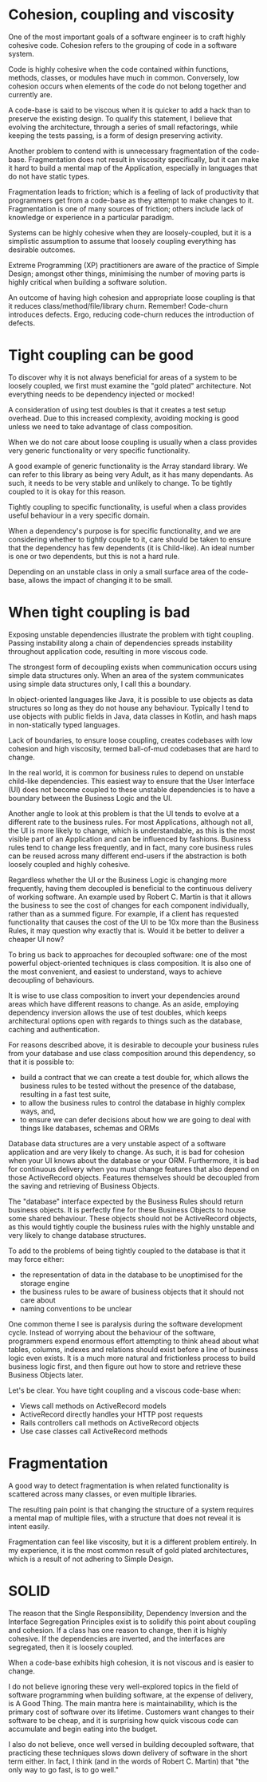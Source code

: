 # Cohesion, coupling and viscosity

One of the most important goals of a software engineer is to craft highly cohesive code. Cohesion refers to the grouping of code in a software system. 

Code is highly cohesive when the code contained within functions, methods, classes, or modules have much in common. Conversely, low cohesion occurs when elements of the code do not belong together and currently are. 

A code-base is said to be viscous when it is quicker to add a hack than to preserve the existing design.  To qualify this statement, I believe that evolving the architecture, through a series of small refactorings, while keeping the tests passing, is a form of design preserving activity. 

Another problem to contend with is unnecessary fragmentation of the code-base. Fragmentation does not result in viscosity specifically, but it can make it hard to build a mental map of the Application, especially in languages that do not have static types.

Fragmentation leads to friction; which is a feeling of lack of productivity that programmers get from a code-base as they attempt to make changes to it. Fragmentation is one of many sources of friction; others include lack of knowledge or experience in a particular paradigm. 

Systems can be highly cohesive when they are loosely-coupled, but it is a simplistic assumption to assume that loosely coupling everything has desirable outcomes. 

Extreme Programming (XP) practitioners are aware of the practice of Simple Design; amongst other things, minimising the number of moving parts is highly critical when building a software solution. 

An outcome of having high cohesion and appropriate loose coupling is that it reduces class/method/file/library churn. Remember! Code-churn introduces defects. Ergo, reducing code-churn reduces the introduction of defects.

# Tight coupling can be good

To discover why it is not always beneficial for areas of a system to be loosely coupled, we first must examine the "gold plated" architecture. Not everything needs to be dependency injected or mocked! 

A consideration of using test doubles is that it creates a test setup overhead. Due to this increased complexity, avoiding mocking is good unless we need to take advantage of class composition.

When we do not care about loose coupling is usually when a class provides very generic functionality or very specific functionality. 

A good example of generic functionality is the Array standard library. We can refer to this library as being very Adult, as it has many dependants. As such, it needs to be very stable and unlikely to change. To be tightly coupled to it is okay for this reason.

Tightly coupling to specific functionality, is useful when a class provides useful behaviour in a very specific domain. 

When a dependency's purpose is for specific functionality, and we are considering whether to tightly couple to it, care should be taken to ensure that the dependency has few dependents (it is Child-like). An ideal number is one or two dependents, but this is not a hard rule. 

Depending on an unstable class in only a small surface area of the code-base, allows the impact of changing it to be small.

# When tight coupling is bad

Exposing unstable dependencies illustrate the problem with tight coupling. Passing instability along a chain of dependencies spreads instability throughout application code, resulting in more viscous code.  

The strongest form of decoupling exists when communication occurs using simple data structures only. When an area of the system communicates using simple data structures only, I call this a boundary.

In object-oriented languages like Java, it is possible to use objects as data structures so long as they do not house any behaviour. Typically I tend to use objects with public fields in Java, data classes in Kotlin, and hash maps in non-statically typed languages.

Lack of boundaries, to ensure loose coupling, creates codebases with low cohesion and high viscosity, termed ball-of-mud codebases that are hard to change.

In the real world, it is common for business rules to depend on unstable child-like dependencies. This easiest way to ensure that the User Interface (UI) does not become coupled to these unstable dependencies is to have a boundary between the Business Logic and the UI.

Another angle to look at this problem is that the UI tends to evolve at a different rate to the business rules. For most Applications, although not all, the UI is more likely to change, which is understandable, as this is the most visible part of an Application and can be influenced by fashions. Business rules tend to change less frequently, and in fact, many core business rules can be reused across many different end-users if the abstraction is both loosely coupled and highly cohesive.

Regardless whether the UI or the Business Logic is changing more frequently, having them decoupled is beneficial to the continuous delivery of working software. An example used by Robert C. Martin is that it allows the business to see the cost of changes for each component individually, rather than as a summed figure. For example, if a client has requested functionality that causes the cost of the UI to be 10x more than the Business Rules, it may question why exactly that is. Would it be better to deliver a cheaper UI now?

To bring us back to approaches for decoupled software: one of the most powerful object-oriented techniques is class composition. It is also one of the most convenient, and easiest to understand, ways to achieve decoupling of behaviours.

It is wise to use class composition to invert your dependencies around areas which have different reasons to change. As an aside, employing dependency inversion allows the use of test doubles, which keeps architectural options open with regards to things such as the database, caching and authentication. 

For reasons described above, it is desirable to decouple your business rules from your database and use class composition around this dependency, so that it is possible to:

-  build a contract that we can create a test double for, which allows the business rules to be tested without the presence of the database, resulting in a fast test suite,
-  to allow the business rules to control the database in highly complex ways, and,
-  to ensure we can defer decisions about how we are going to deal with things like databases, schemas and ORMs

Database data structures are a very unstable aspect of a software application and are very likely to change. As such, it is bad for cohesion when your UI knows about the database or your ORM. Furthermore, it is bad for continuous delivery when you must change features that also depend on those ActiveRecord objects. Features themselves should be decoupled from the saving and retrieving of Business Objects.

The "database" interface expected by the Business Rules should return business objects. It is perfectly fine for these Business Objects to house some shared behaviour. These objects should not be ActiveRecord objects, as this would tightly couple the business rules with the highly unstable and very likely to change database structures. 

To add to the problems of being tightly coupled to the database is that it may force either:
- the representation of data in the database to be unoptimised for the storage engine
- the business rules to be aware of business objects that it should not care about
- naming conventions to be unclear

One common theme I see is paralysis during the software development cycle. Instead of worrying about the behaviour of the software, programmers expend enormous effort attempting to think ahead about what tables, columns, indexes and relations should exist before a line of business logic even exists. It is a much more natural and frictionless process to build business logic first, and then figure out how to store and retrieve these Business Objects later. 

Let's be clear. You have tight coupling and a viscous code-base when:

- Views call methods on ActiveRecord models
- ActiveRecord directly handles your HTTP post requests
- Rails controllers call methods on ActiveRecord objects
- Use case classes call ActiveRecord methods 

# Fragmentation

A good way to detect fragmentation is when related functionality is scattered across many classes, or even multiple libraries. 

The resulting pain point is that changing the structure of a system requires a mental map of multiple files, with a structure that does not reveal it is intent easily. 

Fragmentation can feel like viscosity, but it is a different problem entirely. In my experience, it is the most common result of gold plated architectures, which is a result of not adhering to Simple Design.

# SOLID

The reason that the Single Responsibility, Dependency Inversion and the Interface Segregation Principles exist is to solidify this point about coupling and cohesion. If a class has one reason to change, then it is highly cohesive. If the dependencies are inverted, and the interfaces are segregated, then it is loosely coupled.

When a code-base exhibits high cohesion, it is not viscous and is easier to change. 

I do not believe ignoring these very well-explored topics in the field of software programming when building software, at the expense of delivery, is A Good Thing. The main mantra here is maintainability, which is the primary cost of software over its lifetime. Customers want changes to their software to be cheap, and it is surprising how quick viscous code can accumulate and begin eating into the budget.

I also do not believe, once well versed in building decoupled software, that practicing these techniques slows down delivery of software in the short term either. In fact, I think (and in the words of Robert C. Martin) that "the only way to go fast, is to go well."
